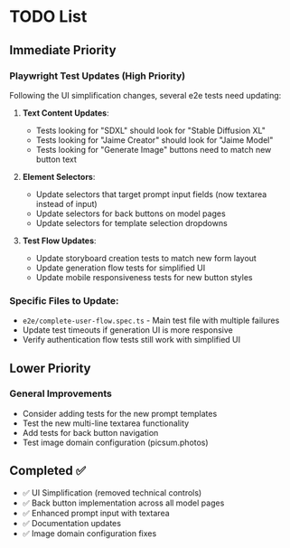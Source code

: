 # TODO List

## Immediate Priority

### Playwright Test Updates (High Priority)
Following the UI simplification changes, several e2e tests need updating:

1. **Text Content Updates**:
   - Tests looking for "SDXL" should look for "Stable Diffusion XL"
   - Tests looking for "Jaime Creator" should look for "Jaime Model" 
   - Tests looking for "Generate Image" buttons need to match new button text

2. **Element Selectors**:
   - Update selectors that target prompt input fields (now textarea instead of input)
   - Update selectors for back buttons on model pages
   - Update selectors for template selection dropdowns

3. **Test Flow Updates**:
   - Update storyboard creation tests to match new form layout
   - Update generation flow tests for simplified UI
   - Update mobile responsiveness tests for new button styles

### Specific Files to Update:
- `e2e/complete-user-flow.spec.ts` - Main test file with multiple failures
- Update test timeouts if generation UI is more responsive
- Verify authentication flow tests still work with simplified UI

## Lower Priority

### General Improvements
- Consider adding tests for the new prompt templates
- Test the new multi-line textarea functionality
- Add tests for back button navigation
- Test image domain configuration (picsum.photos)

## Completed ✅
- ✅ UI Simplification (removed technical controls)
- ✅ Back button implementation across all model pages
- ✅ Enhanced prompt input with textarea
- ✅ Documentation updates
- ✅ Image domain configuration fixes 
